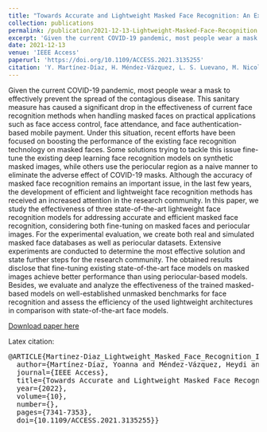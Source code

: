 ```yaml
---
title: "Towards Accurate and Lightweight Masked Face Recognition: An Experimental Evaluation"
collection: publications
permalink: /publication/2021-12-13-Lightweight-Masked-Face-Recognition
excerpt: 'Given the current COVID-19 pandemic, most people wear a mask to effectively prevent the spread of the contagious disease. This sanitary measure has caused a significant drop in the effectiveness of current face recognition methods when handling masked faces on practical applications such as face access control, face attendance, and face authentication-based mobile payment. Under this situation, recent efforts have been focused on boosting the performance of the existing face recognition technology on masked faces. Some solutions trying to tackle this issue fine-tune the existing deep learning face recognition models on synthetic masked images, while others use the periocular region as a naive manner to eliminate the adverse effect of COVID-19 masks. Although the accuracy of masked face recognition remains an important issue, in the last few years, the development of efficient and lightweight face recognition methods has received an increased attention in the research community. In this paper, we study the effectiveness of three state-of-the-art lightweight face recognition models for addressing accurate and efficient masked face recognition, considering both fine-tuning on masked faces and periocular images. For the experimental evaluation, we create both real and simulated masked face databases as well as periocular datasets. Extensive experiments are conducted to determine the most effective solution and state further steps for the research community. The obtained results disclose that fine-tuning existing state-of-the-art face models on masked images achieve better performance than using periocular-based models. Besides, we evaluate and analyze the effectiveness of the trained masked-based models on well-established unmasked benchmarks for face recognition and assess the efficiency of the used lightweight architectures in comparison with state-of-the-art face models.'
date: 2021-12-13
venue: 'IEEE Access'
paperurl: 'https://doi.org/10.1109/ACCESS.2021.3135255'
citation: 'Y. Martínez-Díaz, H. Méndez-Vázquez, L. S. Luevano, M. Nicolás-Díaz, L. Chang and M. González-Mendoza, "Towards Accurate and Lightweight Masked Face Recognition: An Experimental Evaluation," in <em>IEEE Access</em>, vol. 10, pp. 7341-7353, 2022, doi: 10.1109/ACCESS.2021.3135255.'
---
```

Given the current COVID-19 pandemic, most people wear a mask to effectively prevent the spread of the contagious disease. This sanitary measure has caused a significant drop in the effectiveness of current face recognition methods when handling masked faces on practical applications such as face access control, face attendance, and face authentication-based mobile payment. Under this situation, recent efforts have been focused on boosting the performance of the existing face recognition technology on masked faces. Some solutions trying to tackle this issue fine-tune the existing deep learning face recognition models on synthetic masked images, while others use the periocular region as a naive manner to eliminate the adverse effect of COVID-19 masks. Although the accuracy of masked face recognition remains an important issue, in the last few years, the development of efficient and lightweight face recognition methods has received an increased attention in the research community. In this paper, we study the effectiveness of three state-of-the-art lightweight face recognition models for addressing accurate and efficient masked face recognition, considering both fine-tuning on masked faces and periocular images. For the experimental evaluation, we create both real and simulated masked face databases as well as periocular datasets. Extensive experiments are conducted to determine the most effective solution and state further steps for the research community. The obtained results disclose that fine-tuning existing state-of-the-art face models on masked images achieve better performance than using periocular-based models. Besides, we evaluate and analyze the effectiveness of the trained masked-based models on well-established unmasked benchmarks for face recognition and assess the efficiency of the used lightweight architectures in comparison with state-of-the-art face models.

[Download paper here](https://doi.org/10.1109/ACCESS.2021.3135255)

<!-- Recommended citation: Y. Martínez-Díaz, H. Méndez-Vázquez, L. S. Luevano, M. Nicolás-Díaz, L. Chang and M. González-Mendoza, "Towards Accurate and Lightweight Masked Face Recognition: An Experimental Evaluation," in <em>IEEE Access</em>, vol. 10, pp. 7341-7353, 2022, doi: 10.1109/ACCESS.2021.3135255. -->

Latex citation:
<pre>
@ARTICLE{Martinez-Diaz_Lightweight_Masked_Face_Recognition_IEEE_Access,
  author={Martínez-Díaz, Yoanna and Méndez-Vázquez, Heydi and Luevano, Luis S. and Nicolás-Díaz, Miguel and Chang, Leonardo and González-Mendoza, Miguel},
  journal={IEEE Access}, 
  title={Towards Accurate and Lightweight Masked Face Recognition: An Experimental Evaluation}, 
  year={2022},
  volume={10},
  number={},
  pages={7341-7353},
  doi={10.1109/ACCESS.2021.3135255}}
</pre>
